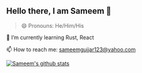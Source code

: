 ## Hello there, I am Sameem 👋

> 😄 Pronouns: He/Him/His

🌱 I’m currently learning Rust, React

📫 How to reach me: sameemgujjar123@yahoo.com

[![Sameem's github stats](https://github-readme-stats.vercel.app/api?username=sameem420)](https://github.com/sameem420?tab=repositories)

<!--
**sameem420/sameem420** is a ✨ _special_ ✨ repository because its `README.md` (this file) appears on your GitHub profile.

Here are some ideas to get you started:

- 🔭 I’m currently working on React
- 🌱 I’m currently learning ...
- 👯 I’m looking to collaborate on ...
- 🤔 I’m looking for help with ...
- 💬 Ask me about ...
- 📫 How to reach me: ...
- 😄 Pronouns: ...
- ⚡ Fun fact: ...
-->
